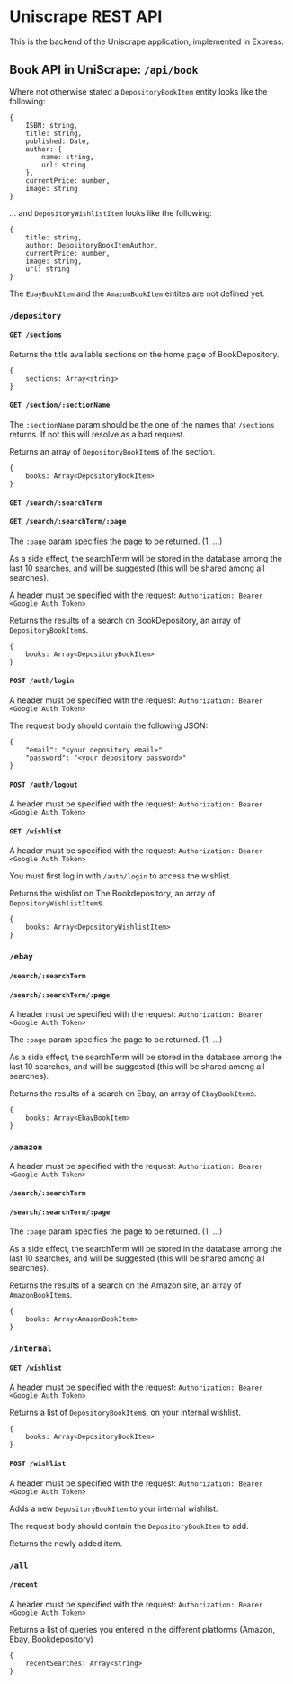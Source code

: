 # Uniscrape REST API

This is the backend of the Uniscrape application, implemented in Express.

## Book API in UniScrape: `/api/book`

Where not otherwise stated a `DepositoryBookItem` entity looks like the following:

```
{
    ISBN: string,
    title: string,
    published: Date,
    author: {
        name: string,
        url: string
    },
    currentPrice: number,
    image: string
}
```


... and `DepositoryWishlistItem` looks like the following:

```
{
    title: string,
    author: DepositoryBookItemAuthor,
    currentPrice: number,
    image: string,
    url: string
}
```

The `EbayBookItem` and the `AmazonBookItem` entites are not defined yet.

### `/depository`

#### `GET /sections`
Returns the title available sections on the home page of BookDepository.


```
{
    sections: Array<string>
}
```

#### `GET /section/:sectionName`

The `:sectionName` param should be the one of the names that `/sections` returns. If not this will resolve as a bad request.

Returns an array of `DepositoryBookItem`s of the section.

```
{
    books: Array<DepositoryBookItem>
}
```

#### `GET /search/:searchTerm`
#### `GET /search/:searchTerm/:page`

The `:page` param specifies the page to be returned. (1, ...)

As a side effect, the searchTerm will be stored in the database among the last 10 searches, and will be suggested (this will be shared among all searches).

A header must be specified with the request: `Authorization: Bearer <Google Auth Token>`

Returns the results of a search on BookDepository, an array of `DepositoryBookItem`s.

```
{
    books: Array<DepositoryBookItem>
}
```

#### `POST /auth/login`

A header must be specified with the request: `Authorization: Bearer <Google Auth Token>`

The request body should contain the following JSON:

```
{
    "email": "<your depository email>",
    "password": "<your depository password>"
}

```

#### `POST /auth/logout`

A header must be specified with the request: `Authorization: Bearer <Google Auth Token>`

#### `GET /wishlist`

A header must be specified with the request: `Authorization: Bearer <Google Auth Token>`

You must first log in with `/auth/login` to access the wishlist.

Returns the wishlist on The Bookdepository, an array of `DepositoryWishlistItem`s.

```
{
    books: Array<DepositoryWishlistItem>
}
```

### `/ebay`

#### `/search/:searchTerm`
#### `/search/:searchTerm/:page`

A header must be specified with the request: `Authorization: Bearer <Google Auth Token>`

The `:page` param specifies the page to be returned. (1, ...)

As a side effect, the searchTerm will be stored in the database among the last 10 searches, and will be suggested (this will be shared among all searches).

Returns the results of a search on Ebay, an array of `EbayBookItem`s.

```
{
    books: Array<EbayBookItem>
}
```

### `/amazon`

A header must be specified with the request: `Authorization: Bearer <Google Auth Token>`

#### `/search/:searchTerm`
#### `/search/:searchTerm/:page`

The `:page` param specifies the page to be returned. (1, ...)

As a side effect, the searchTerm will be stored in the database among the last 10 searches, and will be suggested (this will be shared among all searches).

Returns the results of a search on the Amazon site, an array of `AmazonBookItem`s.

```
{
    books: Array<AmazonBookItem>
}
```

### `/internal`

#### `GET /wishlist`

A header must be specified with the request: `Authorization: Bearer <Google Auth Token>`

Returns a list of `DepositoryBookItem`s, on your internal wishlist.

```
{
    books: Array<DepositoryBookItem>
}
```

#### `POST /wishlist`

A header must be specified with the request: `Authorization: Bearer <Google Auth Token>`

Adds a new `DepositoryBookItem` to your internal wishlist.

The request body should contain the `DepositoryBookItem` to add.

Returns the newly added item.

### `/all`

#### `/recent`

A header must be specified with the request: `Authorization: Bearer <Google Auth Token>`

Returns a list of queries you entered in the different platforms (Amazon, Ebay, Bookdepository)

```
{
    recentSearches: Array<string>
}
```
